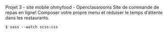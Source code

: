Projet 3 - site mobile ohmyfood - Openclassrooms
Site de commande de repas en ligne!
Composer votre propre menu et réduiser le temps d’attente dans les restaurants.

```
$ sass --watch scss:css
```
